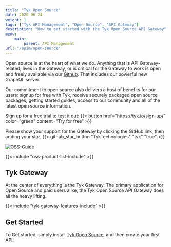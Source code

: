 ```yaml
---
title: "Tyk Open Source"
date: 2020-06-24
weight: 1
tags: ["Tyk API Management", "Open Source", "API Gateway"]
description: "How to get started with the Tyk Open Source API Gateway"
menu:
    main:
        parent: API Management
url: "/apim/open-source"
---
```




Open source is at the heart of what we do. Anything that is API Gateway-related, lives in the Gateway, or is critical for the Gateway to work is open and freely available via our [Github](https://github.com/TykTechnologies/). That includes our powerful new GraphQL server.

Our commitment to open source also delivers a host of benefits for our users: signup for free with Tyk, receive securely packaged open source packages, getting started guides, access to our community and all of the latest open source information.

Sign up for a free trial to test it out:
{{< button href="https://tyk.io/sign-up/" color="green" content="Try for free" >}}


Please show your support for the Gateway by clicking the GitHub link, then adding your star.
{{< github_star_button "TykTechnologies" "tyk" "true" >}}


![OSS-Guide](/docs/img/diagrams/oss-flow.png)

{{< include "oss-product-list-include" >}}

## Tyk Gateway

At the center of everything is the Tyk Gateway.  The primary application for Open Source and paid users alike, the Tyk Open Source API Gateway does all the heavy lifting.

{{< include "tyk-gateway-features-include" >}}

## Get Started

To Get started, simply install [Tyk Open Source](/docs/apim/open-source/installation/), and then create your first API!
